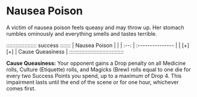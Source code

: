 # Nausea Poison 

A victim of nausea poison feels queasy and may throw up. Her stomach
rumbles ominously and everything smells and tastes terrible.

:::::::::::::::::::: success :::::::
| Nausea Poison |                  |
| :--:          | :--------------- |
| [+][+]        | Cause Queasiness |
::::::::::::::::::::::::::::::::::::

**Cause Queasiness:** Your opponent gains a Drop penalty on all Medicine rolls,
Culture (Etiquette) rolls, and Magicks (Brew) rolls
equal to one die for every two Success Points you spend, up to a
maximum of Drop 4. This impairment lasts until the end of the scene or
for one hour, whichever comes first.
